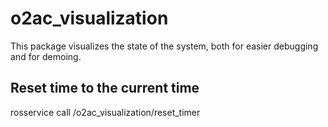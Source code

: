 # o2ac_visualization

This package visualizes the state of the system, both for easier debugging and for demoing.

## Reset time to the current time
rosservice call /o2ac_visualization/reset_timer

